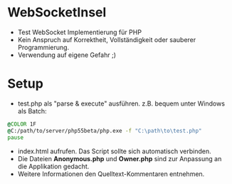 WebSocketInsel
==============

- Test WebSocket Implementierung für PHP
- Kein Anspruch auf Korrektheit, Vollständigkeit oder sauberer Programmierung.
- Verwendung auf eigene Gefahr ;)

Setup
==============
- test.php als "parse & execute" ausführen. z.B. bequem unter Windows als Batch:

```bat
@COLOR 1F
@C:/path/to/server/php55beta/php.exe -f "C:\path\to\test.php"
pause
```
- index.html aufrufen. Das Script sollte sich automatisch verbinden.
- Die Dateien __Anonymous.php__ und __Owner.php__ sind zur Anpassung an die Applikation gedacht.
- Weitere Informationen den Quelltext-Kommentaren entnehmen.

